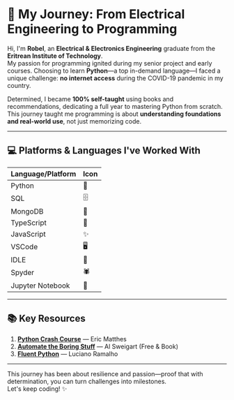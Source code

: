 # 🚀 My Journey: From Electrical Engineering to Programming

Hi, I'm **Robel**, an **Electrical & Electronics Engineering** graduate from the **Eritrean Institute of Technology**.  
My passion for programming ignited during my senior project and early courses. Choosing to learn **Python**—a top in-demand language—I faced a unique challenge: **no internet access** during the COVID-19 pandemic in my country.

Determined, I became **100% self-taught** using books and recommendations, dedicating a full year to mastering Python from scratch. This journey taught me programming is about **understanding foundations and real-world use**, not just memorizing code.

---

## 💻 Platforms & Languages I've Worked With

| Language/Platform      | Icon        |
|-----------------------|-------------|
| Python                | 🐍          |
| SQL                   | 🗄️          |
| MongoDB               | 🍃          |
| TypeScript            | 💙          |
| JavaScript            | ✨          |
| VSCode                | 🖥️          |
| IDLE                  | 🐢          |
| Spyder                | 🕷️          |
| Jupyter Notebook      | 📓          |

---

## 📚 Key Resources

1. **[Python Crash Course](https://www.amazon.com/Python-Crash-Course-2nd-Edition/dp/1593279280)** — Eric Matthes  
2. **[Automate the Boring Stuff](https://automatetheboringstuff.com/)** — Al Sweigart (Free & Book)  
3. **[Fluent Python](https://www.amazon.com/Fluent-Python-Concise-Effective-Programming/dp/1491946008)** — Luciano Ramalho  

---

This journey has been about resilience and passion—proof that with determination, you can turn challenges into milestones.  
Let's keep coding! ✨
